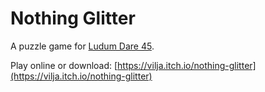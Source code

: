 # Nothing Glitter

A puzzle game for [Ludum Dare 45](https://ldjam.com/events/ludum-dare/45/nothing-glitter).

Play online or download: [https://vilja.itch.io/nothing-glitter](https://vilja.itch.io/nothing-glitter)
